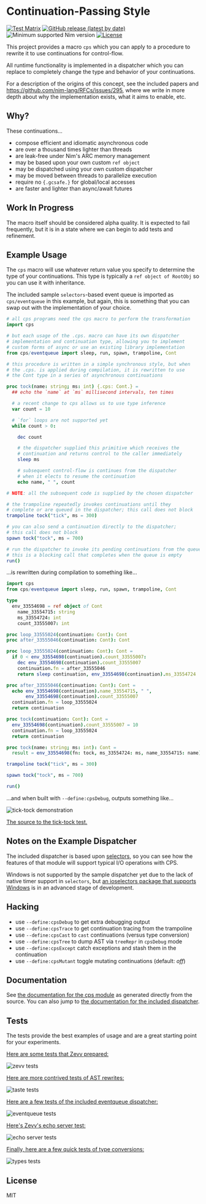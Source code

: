 # Continuation-Passing Style

[![Test Matrix](https://github.com/disruptek/cps/workflows/CI/badge.svg)](https://github.com/disruptek/cps/actions?query=workflow%3ACI)
[![GitHub release (latest by date)](https://img.shields.io/github/v/release/disruptek/cps?style=flat)](https://github.com/disruptek/cps/releases/latest)
![Minimum supported Nim version](https://img.shields.io/badge/nim-1.5.1%2B-informational?style=flat&logo=nim)
[![License](https://img.shields.io/github/license/disruptek/cps?style=flat)](#license)

This project provides a macro `cps` which you can apply to a procedure to
rewrite it to use continuations for control-flow.

All runtime functionality is implemented in a dispatcher which you can replace
to completely change the type and behavior of your continuations.

For a description of the origins of this concept, see the included papers
and https://github.com/nim-lang/RFCs/issues/295, where we write in more
depth about why the implementation exists, what it aims to enable, etc.

## Why?

These continuations...

- compose efficient and idiomatic asynchronous code
- are over a thousand times lighter than threads
- are leak-free under Nim's ARC memory management
- may be based upon your own custom `ref object`
- may be dispatched using your own custom dispatcher
- may be moved between threads to parallelize execution
- require no `{.gcsafe.}` for global/local accesses
- are faster and lighter than async/await futures

## Work In Progress

The macro itself should be considered alpha quality. It is expected to
fail frequently, but it is in a state where we can begin to add tests and
refinement.

## Example Usage

The `cps` macro will use whatever return value you specify to determine the
type of your continuations. This type is typically a `ref object of RootObj` so
you can use it with inheritance.

The included sample `selectors`-based event queue is imported as
`cps/eventqueue` in this example, but again, this is something that you can
swap out with the implementation of your choice.

```nim
# all cps programs need the cps macro to perform the transformation
import cps

# but each usage of the .cps. macro can have its own dispatcher
# implementation and continuation type, allowing you to implement
# custom forms of async or use an existing library implementation
from cps/eventqueue import sleep, run, spawn, trampoline, Cont

# this procedure is written in a simple synchronous style, but when
# the .cps. is applied during compilation, it is rewritten to use
# the Cont type in a series of asynchronous continuations

proc tock(name: string; ms: int) {.cps: Cont.} =
  ## echo the `name` at `ms` millisecond intervals, ten times

  # a recent change to cps allows us to use type inference
  var count = 10

  # `for` loops are not supported yet
  while count > 0:

    dec count

    # the dispatcher supplied this primitive which receives the
    # continuation and returns control to the caller immediately
    sleep ms

    # subsequent control-flow is continues from the dispatcher
    # when it elects to resume the continuation
    echo name, " ", count

# NOTE: all the subsequent code is supplied by the chosen dispatcher

# the trampoline repeatedly invokes continuations until they
# complete or are queued in the dispatcher; this call does not block
trampoline tock("tick", ms = 300)

# you can also send a continuation directly to the dispatcher;
# this call does not block
spawn tock("tock", ms = 700)

# run the dispatcher to invoke its pending continuations from the queue;
# this is a blocking call that completes when the queue is empty
run()
```
...is rewritten during compilation to something like...

```nim
import cps
from cps/eventqueue import sleep, run, spawn, trampoline, Cont

type
  env_33554698 = ref object of Cont
    name_33554715: string
    ms_33554724: int
    count_33555007: int

proc loop_33555024(continuation: Cont): Cont
proc after_33555046(continuation: Cont): Cont

proc loop_33555024(continuation: Cont): Cont =
  if 0 < env_33554698(continuation).count_33555007:
    dec env_33554698(continuation).count_33555007
    continuation.fn = after_33555046
    return sleep continuation, env_33554698(continuation).ms_33554724

proc after_33555046(continuation: Cont): Cont =
  echo env_33554698(continuation).name_33554715, " ",
       env_33554698(continuation).count_33555007
  continuation.fn = loop_33555024
  return continuation

proc tock(continuation: Cont): Cont =
  env_33554698(continuation).count_33555007 = 10
  continuation.fn = loop_33555024
  return continuation

proc tock(name: string; ms: int): Cont =
  result = env_33554698(fn: tock, ms_33554724: ms, name_33554715: name)

trampoline tock("tick", ms = 300)

spawn tock("tock", ms = 700)

run()
```
...and when built with `--define:cpsDebug`, outputs something like...

![tick-tock demonstration](docs/tock.svg "tick-tock demonstration")

[The source to the tick-tock test.](https://github.com/disruptek/cps/blob/master/tests/tock.nim)

## Notes on the Example Dispatcher

The included dispatcher is based upon
[selectors](https://nim-lang.org/docs/selectors.html), so you can see how the
features of that module will support typical I/O operations with CPS.

Windows is not supported by the sample dispatcher yet due to the lack of
native timer support in `selectors`, but [an ioselectors package that supports
Windows](https://github.com/xflywind/ioselectors) is in an advanced stage of
development.

## Hacking

- use `--define:cpsDebug` to get extra debugging output
- use `--define:cpsTrace` to get continuation tracing from the trampoline
- use `--define:cpsCast` to `cast` continuations (versus type conversion)
- use `--define:cpsTree` to dump AST via `treeRepr` in `cpsDebug` mode
- use `--define:cpsExcept` catch exceptions and stash them in the continuation
- use `--define:cpsMutant` toggle mutating continuations (default: _off_)

## Documentation

See [the documentation for the cps module](https://disruptek.github.io/cps/cps.html) as generated directly from the source.
You can also jump to [the documentation for the included dispatcher](https://disruptek.github.io/cps/cps/eventqueue.html).

## Tests

The tests provide the best examples of usage and are a great starting point for
your experiments.

[Here are some tests that Zevv prepared:](https://github.com/disruptek/cps/blob/master/tests/tzevv.nim)

![zevv tests](docs/tzevv.svg "zevv tests")

[Here are more contrived tests of AST rewrites:](https://github.com/disruptek/cps/blob/master/tests/taste.nim)

![taste tests](docs/taste.svg "taste tests")

[Here are a few tests of the included eventqueue dispatcher:](https://github.com/disruptek/cps/blob/master/tests/teventqueue.nim)

![eventqueue tests](docs/teventqueue.svg "eventqueue tests")

[Here's Zevv's echo server test:](https://github.com/disruptek/cps/blob/master/tests/techo.nim)

![echo server tests](docs/techo.svg "echo server tests")

[Finally, here are a few quick tests of type conversions:](https://github.com/disruptek/cps/blob/master/tests/ttypes.nim)

![types tests](docs/ttypes.svg "types tests")

## License
MIT
